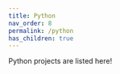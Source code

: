 ```yaml
---
title: Python
nav_order: 8
permalink: /python
has_children: true
---
```


Python projects are listed here!